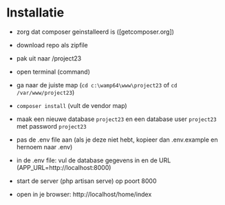 # Installatie
- zorg dat composer geinstalleerd is  ([getcomposer.org])


- download repo als zipfile
- pak uit naar <webroot>/project23
- open terminal (command)
- ga naar de juiste map  (`cd c:\wamp64\www\project23`  of   `cd /var/www/project23`)
- `composer install`   (vult de vendor map)
- maak een nieuwe database `project23` en een database user `project23` met password `project23`
- pas de .env file aan (als je deze niet hebt, kopieer dan .env.example en hernoem naar .env)
- in de .env file: vul de database gegevens in en de URL  (APP_URL=http://localhost:8000)
- start de server  (php artisan serve) op poort 8000
- open in je browser: http://localhost/home/index
  
  
  
